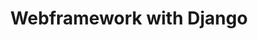 ---
layout: list
title: Webframework with Django
slug: django

description: >
  Django의 관하여..
sitemap: false
---